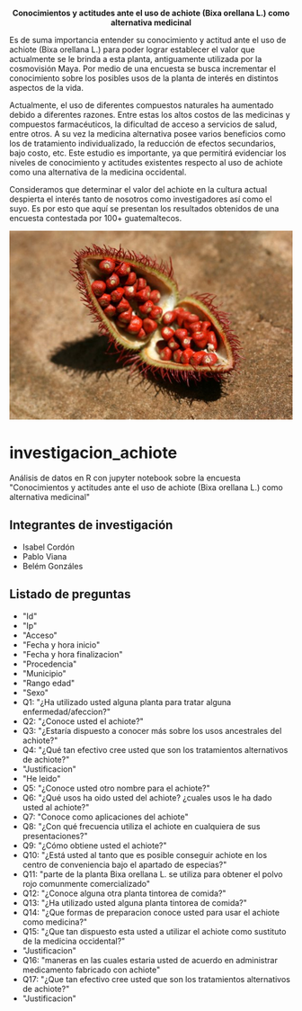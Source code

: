 <p align="center">
 <b>Conocimientos y actitudes ante el uso de achiote (Bixa orellana L.) como alternativa medicinal</b>
</p>


Es de suma importancia entender su conocimiento y actitud ante el uso de achiote (Bixa orellana L.) para poder lograr establecer el valor que actualmente se le brinda a esta planta, antiguamente utilizada por la cosmovisión Maya. Por medio de una encuesta se busca incrementar el conocimiento sobre los posibles usos de la planta de interés en distintos aspectos de la vida.

Actualmente, el uso de diferentes compuestos naturales ha aumentado debido a diferentes razones. Entre estas los altos costos de las medicinas y compuestos farmacéuticos, la dificultad de acceso a servicios de salud, entre otros. A su vez la medicina alternativa posee varios beneficios como los de tratamiento individualizado, la reducción de efectos secundarios, bajo costo, etc. Este estudio es importante, ya que permitirá evidenciar los niveles de conocimiento y actitudes existentes  respecto al uso de achiote como una alternativa de la medicina occidental. 

Consideramos que determinar el valor del achiote en la cultura actual despierta el interés tanto de nosotros como investigadores así como el suyo. Es por esto que aquí se presentan los resultados obtenidos de una encuesta contestada por 100+ guatemaltecos.

<p align="center">

![achiote](img/ach.jpg)

</p>


# investigacion_achiote
Análisis de datos en R con jupyter notebook sobre la encuesta "Conocimientos y actitudes ante el uso de achiote (Bixa orellana L.) como alternativa medicinal"

## Integrantes de investigación
- Isabel Cordón
- Pablo Viana
- Belém Gonzáles

## Listado de preguntas 
* "Id"
* "Ip"
* "Acceso"
* "Fecha y hora inicio"
* "Fecha y hora finalizacion"
* "Procedencia"
* "Municipio"
* "Rango edad"
* "Sexo"
* Q1: "¿Ha utilizado usted alguna planta para tratar alguna enfermedad/afeccion?"
* Q2: "¿Conoce usted el achiote?"
* Q3: "¿Estaría dispuesto a conocer más sobre los usos ancestrales del achiote?"
* Q4: "¿Qué tan efectivo cree usted que son los tratamientos alternativos de achiote?"
* "Justificacion"
* "He leido"
* Q5: "¿Conoce usted otro nombre para el achiote?"
* Q6: "¿Qué usos ha oido usted del achiote? ¿cuales usos le ha dado usted al achiote?"
* Q7: "Conoce como aplicaciones del achiote"
* Q8: "¿Con qué frecuencia utiliza el achiote en cualquiera de sus presentaciones?"
* Q9: "¿Cómo obtiene usted el achiote?"
* Q10: "¿Está usted al tanto que es posible conseguir achiote en los centro de conveniencia bajo el apartado de especias?"
* Q11: "parte de la planta Bixa orellana L. se utiliza para obtener el polvo rojo comunmente comercializado"
* Q12: "¿Conoce alguna otra planta tintorea de comida?"
* Q13: "¿Ha utilizado usted alguna planta tintorea de comida?"
* Q14: "¿Que formas de preparacion conoce usted para usar el achiote como medicina?"
* Q15: "¿Que tan dispuesto esta usted a utilizar el achiote como sustituto de la medicina occidental?"
* "Justificacion"
* Q16: "maneras en las cuales estaria usted de acuerdo en administrar medicamento fabricado con achiote"
* Q17: "¿Que tan efectivo cree usted que son los tratamientos alternativos de achiote?"
* "Justificacion"